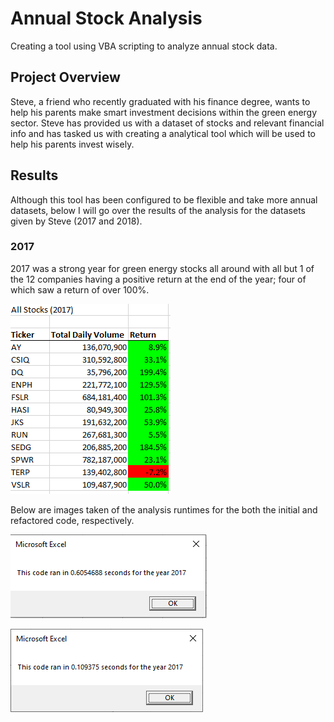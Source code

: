 # Annual Stock Analysis
Creating a tool using VBA scripting to analyze annual stock data.

## Project Overview
Steve, a friend who recently graduated with his finance degree, wants to help his parents make smart investment decisions within the green energy sector. Steve has provided us with a dataset of stocks and relevant financial info and has tasked us with creating a analytical tool which will be used to help his parents invest wisely.

## Results
Although this tool has been configured to be flexible and take more annual datasets, below I will go over the results of the analysis for the datasets given by Steve (2017 and 2018).

### 2017
2017 was a strong year for green energy stocks all around with all but 1 of the 12 companies having a positive return at the end of the year; four of which saw a return of over 100%. 

![2017 Results](https://github.com/tyler-sanzo/stock-analysis/blob/main/Challenge/Resources/VBA_Challenge_2017_Results.PNG)

Below are images taken of the analysis runtimes for the both the initial and refactored code, respectively.

![2017 Runtime Initial](https://github.com/tyler-sanzo/stock-analysis/blob/main/Challenge/Resources/initial_runtime_2017.PNG)

![2017 Runtime Refactored](https://github.com/tyler-sanzo/stock-analysis/blob/main/Challenge/Resources/VBA_Challenge_2017.PNG)
